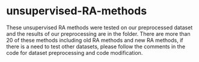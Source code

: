 # unsupervised-RA-methods
These unsupervised RA methods were tested on our preprocessed dataset and the results of our preprocessing are in the folder. There are more than 20 of these methods including old RA methods and new RA methods, if there is a need to test other datasets, please follow the comments in the code for dataset preprocessing and code modification.
